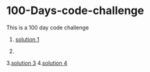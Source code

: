 # 100-Days-code-challenge
This is a 100 day code challenge
1. [solution 1](firstproblem.c)

2.
3.[solution 3](problem3.c)
4.[solution 4](problem4.c)
